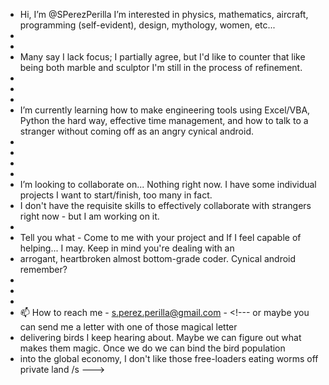 - Hi, I’m @SPerezPerilla I’m interested in physics, mathematics, aircraft, programming (self-evident), design, mythology, women, etc... 
-
-
- Many say I lack focus; I partially agree, but I'd like to counter that like being both marble and sculptor I'm still in the process of refinement.  
-
-
-
- I’m currently learning how to make engineering tools using Excel/VBA, Python the hard way, effective time management, and how to talk to a stranger without coming off as an angry cynical android.
-
-
-
-
- I’m looking to collaborate on... Nothing right now. I have some individual projects I want to start/finish, too many in fact.
- I don't have the requisite skills to effectively collaborate with strangers right now - but I am working on it.
-
- Tell you what - Come to me with your project and If I feel capable of helping... I may. Keep in mind you're dealing with an
- arrogant, heartbroken almost bottom-grade coder. Cynical android remember?
-
-
-
- 📫 How to reach me - s.perez.perilla@gmail.com - <!--- or maybe you can send me a letter with one of those magical letter 
- delivering birds I keep hearing about. Maybe we can figure out what makes them magic. Once we do we can bind the bird population
- into the global economy, I don't like those free-loaders eating worms off private land /s ---> 

<!---
SPerezPerilla/SPerezPerilla is a ✨ special ✨ repository because its `README.md` (this file) appears on your GitHub profile.
You can click the Preview link to take a look at your changes.
--->
